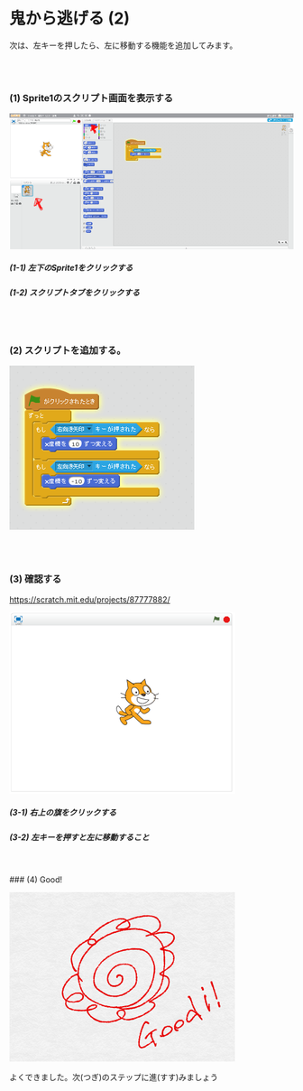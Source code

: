 # 鬼から逃げる (2)



次は、左キーを押したら、左に移動する機能を追加してみます。

<br>
<br>

### (1) Sprite1のスクリプト画面を表示する

![](d001.png)

##### (1-1) 左下のSprite1をクリックする
##### (1-2) スクリプトタブをクリックする

<br>
<br>

### (2) スクリプトを追加する。
![](sd001.png)

<br>
<br>

### (3) 確認する
https://scratch.mit.edu/projects/87777882/

![](con01.png)
##### (3-1) 右上の旗をクリックする
##### (3-2) 左キーを押すと左に移動すること


<br>
<br>
### (4) Good!

![](../good.png)

よくできました。次(つぎ)のステップに進(すす)みましょう

